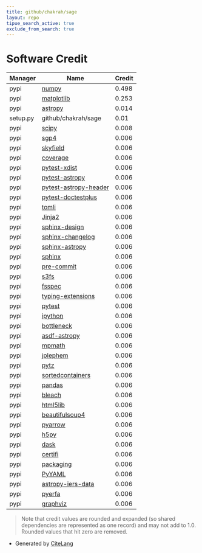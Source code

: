 ```yaml
---
title: github/chakrah/sage
layout: repo
tipue_search_active: true
exclude_from_search: true
---
```

# Software Credit

|Manager|Name|Credit|
|-------|----|------|
|pypi|[numpy](https://www.numpy.org)|0.498|
|pypi|[matplotlib](https://matplotlib.org)|0.253|
|pypi|[astropy](https://www.astropy.org/)|0.014|
|setup.py|github/chakrah/sage|0.01|
|pypi|[scipy](https://www.scipy.org)|0.008|
|pypi|[sgp4](https://github.com/brandon-rhodes/python-sgp4)|0.006|
|pypi|[skyfield](http://github.com/brandon-rhodes/python-skyfield/)|0.006|
|pypi|[coverage](https://github.com/nedbat/coveragepy)|0.006|
|pypi|[pytest-xdist](https://pypi.org/project/pytest-xdist)|0.006|
|pypi|[pytest-astropy](https://pypi.org/project/pytest-astropy)|0.006|
|pypi|[pytest-astropy-header](https://pypi.org/project/pytest-astropy-header)|0.006|
|pypi|[pytest-doctestplus](https://pypi.org/project/pytest-doctestplus)|0.006|
|pypi|[tomli](https://pypi.org/project/tomli)|0.006|
|pypi|[Jinja2](https://pypi.org/project/Jinja2)|0.006|
|pypi|[sphinx-design](https://pypi.org/project/sphinx-design)|0.006|
|pypi|[sphinx-changelog](https://pypi.org/project/sphinx-changelog)|0.006|
|pypi|[sphinx-astropy](https://pypi.org/project/sphinx-astropy)|0.006|
|pypi|[sphinx](https://pypi.org/project/sphinx)|0.006|
|pypi|[pre-commit](https://pypi.org/project/pre-commit)|0.006|
|pypi|[s3fs](https://pypi.org/project/s3fs)|0.006|
|pypi|[fsspec](https://pypi.org/project/fsspec)|0.006|
|pypi|[typing-extensions](https://pypi.org/project/typing-extensions)|0.006|
|pypi|[pytest](https://pypi.org/project/pytest)|0.006|
|pypi|[ipython](https://pypi.org/project/ipython)|0.006|
|pypi|[bottleneck](https://pypi.org/project/bottleneck)|0.006|
|pypi|[asdf-astropy](https://pypi.org/project/asdf-astropy)|0.006|
|pypi|[mpmath](https://pypi.org/project/mpmath)|0.006|
|pypi|[jplephem](https://pypi.org/project/jplephem)|0.006|
|pypi|[pytz](https://pypi.org/project/pytz)|0.006|
|pypi|[sortedcontainers](https://pypi.org/project/sortedcontainers)|0.006|
|pypi|[pandas](https://pypi.org/project/pandas)|0.006|
|pypi|[bleach](https://pypi.org/project/bleach)|0.006|
|pypi|[html5lib](https://pypi.org/project/html5lib)|0.006|
|pypi|[beautifulsoup4](https://pypi.org/project/beautifulsoup4)|0.006|
|pypi|[pyarrow](https://pypi.org/project/pyarrow)|0.006|
|pypi|[h5py](https://pypi.org/project/h5py)|0.006|
|pypi|[dask](https://pypi.org/project/dask)|0.006|
|pypi|[certifi](https://pypi.org/project/certifi)|0.006|
|pypi|[packaging](https://pypi.org/project/packaging)|0.006|
|pypi|[PyYAML](https://pypi.org/project/PyYAML)|0.006|
|pypi|[astropy-iers-data](https://pypi.org/project/astropy-iers-data)|0.006|
|pypi|[pyerfa](https://pypi.org/project/pyerfa)|0.006|
|pypi|[graphviz](https://pypi.org/project/graphviz)|0.006|


> Note that credit values are rounded and expanded (so shared dependencies are represented as one record) and may not add to 1.0. Rounded values that hit zero are removed.


- Generated by [CiteLang](https://github.com/vsoch/citelang)
